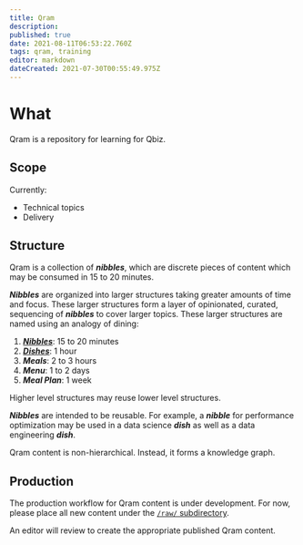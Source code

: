 ```yaml
---
title: Qram
description: 
published: true
date: 2021-08-11T06:53:22.760Z
tags: qram, training
editor: markdown
dateCreated: 2021-07-30T00:55:49.975Z
---
```


# What

Qram is a repository for learning for Qbiz.

## Scope
Currently:
- Technical topics
- Delivery

## Structure

Qram is a collection of ***nibbles***, which are discrete pieces of content which may be consumed in 15 to 20 minutes.

***Nibbles*** are organized into larger structures taking greater amounts of time and focus. These larger structures form a layer of opinionated, curated, sequencing of ***nibbles*** to cover larger topics. These larger structures are named using an analogy of dining:

1. ***[Nibbles](/training/qram/nibbles/)***: 15 to 20 minutes
2. ***[Dishes](/training/qram/dishes/)***: 1 hour
3. ***Meals***: 2 to 3 hours
4. ***Menu***: 1 to 2 days
5. ***Meal Plan***: 1 week

Higher level structures may reuse lower level structures.

***Nibbles*** are intended to be reusable. For example, a ***nibble*** for performance optimization may be used in a data science ***dish*** as well as a data engineering ***dish***.

Qram content is non-hierarchical. Instead, it forms a knowledge graph.

## Production

The production workflow for Qram content is under development. For now, please place all new content under the [`/raw/` subdirectory](/training/qram/raw/).

An editor will review to create the appropriate published Qram content.
